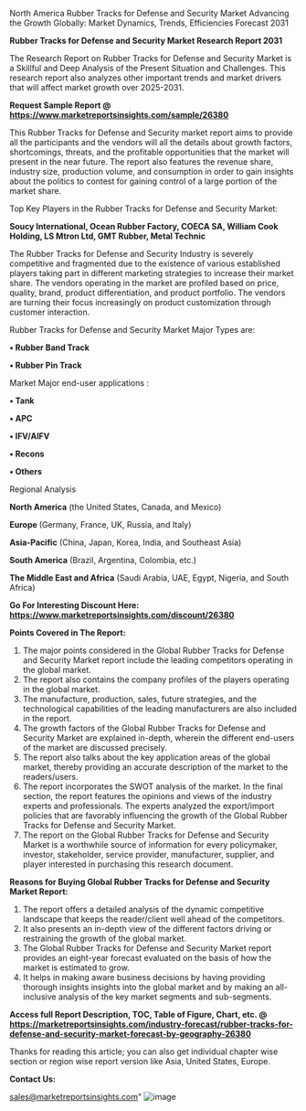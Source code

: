  North America Rubber Tracks for Defense and Security Market Advancing the Growth Globally: Market Dynamics, Trends, Efficiencies Forecast 2031

<strong>Rubber Tracks for Defense and Security Market Research Report 2031</strong>

The Research Report on Rubber Tracks for Defense and Security Market is a Skillful and Deep Analysis of the Present Situation and Challenges. This research report also analyzes other important trends and market drivers that will affect market growth over 2025-2031.

<strong>Request Sample Report @ <a href=https://www.marketreportsinsights.com/sample/26380>https://www.marketreportsinsights.com/sample/26380</a></strong>

This Rubber Tracks for Defense and Security market report aims to provide all the participants and the vendors will all the details about growth factors, shortcomings, threats, and the profitable opportunities that the market will present in the near future. The report also features the revenue share, industry size, production volume, and consumption in order to gain insights about the politics to contest for gaining control of a large portion of the market share.

Top Key Players in the Rubber Tracks for Defense and Security Market:

<strong>Soucy International, Ocean Rubber Factory, COECA SA, William Cook Holding, LS Mtron Ltd, GMT Rubber, Metal Technic</strong>

The Rubber Tracks for Defense and Security Industry is severely competitive and fragmented due to the existence of various established players taking part in different marketing strategies to increase their market share. The vendors operating in the market are profiled based on price, quality, brand, product differentiation, and product portfolio. The vendors are turning their focus increasingly on product customization through customer interaction.

Rubber Tracks for Defense and Security Market Major Types are:

<strong>• Rubber Band Track

• Rubber Pin Track</strong>

Market Major end-user applications :

<strong>• Tank

• APC

• IFV/AIFV

• Recons

• Others</strong>

Regional Analysis

</u><strong><b>North America</b></strong> (the United States, Canada, and Mexico)

<strong><b>Europe </b></strong>(Germany, France, UK, Russia, and Italy)

<strong><b>Asia-Pacific</b></strong> (China, Japan, Korea, India, and Southeast Asia)

<strong><b>South America</b></strong> (Brazil, Argentina, Colombia, etc.)

<strong><b>The Middle East and Africa</b></strong> (Saudi Arabia, UAE, Egypt, Nigeria, and South Africa)

<strong>Go For Interesting Discount Here: <a href=https://www.marketreportsinsights.com/discount/26380>https://www.marketreportsinsights.com/discount/26380</a></strong>

<strong>Points Covered in The Report:</strong>
<ol>
  <li>The major points considered in the Global Rubber Tracks for Defense and Security Market report include the leading competitors operating in the global market.</li>
  <li>The report also contains the company profiles of the players operating in the global market.</li>
  <li>The manufacture, production, sales, future strategies, and the technological capabilities of the leading manufacturers are also included in the report.</li>
  <li>The growth factors of the Global Rubber Tracks for Defense and Security Market are explained in-depth, wherein the different end-users of the market are discussed precisely.</li>
  <li>The report also talks about the key application areas of the global market, thereby providing an accurate description of the market to the readers/users.</li>
  <li>The report incorporates the SWOT analysis of the market. In the final section, the report features the opinions and views of the industry experts and professionals. The experts analyzed the export/import policies that are favorably influencing the growth of the Global Rubber Tracks for Defense and Security Market.</li>
  <li>The report on the Global Rubber Tracks for Defense and Security Market is a worthwhile source of information for every policymaker, investor, stakeholder, service provider, manufacturer, supplier, and player interested in purchasing this research document.</li>
</ol>
<strong>Reasons for Buying Global Rubber Tracks for Defense and Security Market Report:</strong>

<ol>
  <li>The report offers a detailed analysis of the dynamic competitive landscape that keeps the reader/client well ahead of the competitors.</li>
  <li>It also presents an in-depth view of the different factors driving or restraining the growth of the global market.</li>
  <li>The Global Rubber Tracks for Defense and Security Market report provides an eight-year forecast evaluated on the basis of how the market is estimated to grow.</li>
  <li>It helps in making aware business decisions by having providing thorough insights insights into the global market and by making an all-inclusive analysis of the key market segments and sub-segments.</li>
</ol>
<strong>Access full Report Description, TOC, Table of Figure, Chart, etc. @ <a href=https://marketreportsinsights.com/industry-forecast/rubber-tracks-for-defense-and-security-market-forecast-by-geography-26380>https://marketreportsinsights.com/industry-forecast/rubber-tracks-for-defense-and-security-market-forecast-by-geography-26380</a></strong>


Thanks for reading this article; you can also get individual chapter wise section or region wise report version like Asia, United States, Europe.

<strong>Contact Us:</strong>

sales@marketreportsinsights.com"
![image](https://github.com/user-attachments/assets/e9cf3cf1-7938-4632-a95f-68f26a700335)

